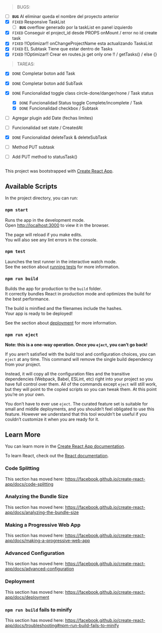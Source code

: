 > BUGS:
- [ ] **`BUG`** Al eliminar queda el nombre del proyecto anterior
- [x] `FIXED` Responsive TaskList
  - [ ] **`BUG`** overflow generado por la taskList en panel izquierdo
- [x] `FIXED` Conseguir el project_id desde PROPS onMount / error no id create task
- [x] `FIXED` !!Optimizar!! onChangeProjectName esta actualizando TasksList
- [x] `FIXED` EL Subtask Tiene que estar dentro de Tasks
- [x] `FIXED` !!Optimizar!! Crear en routes.js get only one !! / getTasks() / else {}

> TAREAS:
- [x] `DONE` Completar boton add Task
- [x] `DONE` Completar boton add SubTask
- [x] `DONE` Funcionalidad toggle class circle-done/danger/none / Task status
  - [x] `DONE` Funcionalidad Status toggle Complete/incomplete / Task
  - [x] `DONE` Funcionalidad checkbox / Subtask
- [ ] Agregar plugin add Date (fechas limites)
- [ ] Funcionalidad set state / CreatedAt
- [x] `DONE` Funcionalidad deleteTask & deleteSubTask
- [ ] Method PUT subtask
- [ ] Add PUT method to statusTask()


##
This project was bootstrapped with [Create React App](https://github.com/facebook/create-react-app).

## Available Scripts

In the project directory, you can run:

### `npm start`

Runs the app in the development mode.<br />
Open [http://localhost:3000](http://localhost:3000) to view it in the browser.

The page will reload if you make edits.<br />
You will also see any lint errors in the console.

### `npm test`

Launches the test runner in the interactive watch mode.<br />
See the section about [running tests](https://facebook.github.io/create-react-app/docs/running-tests) for more information.

### `npm run build`

Builds the app for production to the `build` folder.<br />
It correctly bundles React in production mode and optimizes the build for the best performance.

The build is minified and the filenames include the hashes.<br />
Your app is ready to be deployed!

See the section about [deployment](https://facebook.github.io/create-react-app/docs/deployment) for more information.

### `npm run eject`

**Note: this is a one-way operation. Once you `eject`, you can’t go back!**

If you aren’t satisfied with the build tool and configuration choices, you can `eject` at any time. This command will remove the single build dependency from your project.

Instead, it will copy all the configuration files and the transitive dependencies (Webpack, Babel, ESLint, etc) right into your project so you have full control over them. All of the commands except `eject` will still work, but they will point to the copied scripts so you can tweak them. At this point you’re on your own.

You don’t have to ever use `eject`. The curated feature set is suitable for small and middle deployments, and you shouldn’t feel obligated to use this feature. However we understand that this tool wouldn’t be useful if you couldn’t customize it when you are ready for it.

## Learn More

You can learn more in the [Create React App documentation](https://facebook.github.io/create-react-app/docs/getting-started).

To learn React, check out the [React documentation](https://reactjs.org/).

### Code Splitting

This section has moved here: https://facebook.github.io/create-react-app/docs/code-splitting

### Analyzing the Bundle Size

This section has moved here: https://facebook.github.io/create-react-app/docs/analyzing-the-bundle-size

### Making a Progressive Web App

This section has moved here: https://facebook.github.io/create-react-app/docs/making-a-progressive-web-app

### Advanced Configuration

This section has moved here: https://facebook.github.io/create-react-app/docs/advanced-configuration

### Deployment

This section has moved here: https://facebook.github.io/create-react-app/docs/deployment

### `npm run build` fails to minify

This section has moved here: https://facebook.github.io/create-react-app/docs/troubleshooting#npm-run-build-fails-to-minify

